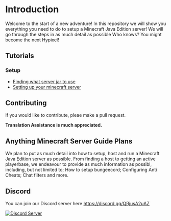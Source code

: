 # Introduction

Welcome to the start of a new adventure! In this repository we will show you everything you need to do to setup a Minecraft Java Edition server! 
We will go through the steps in as much detail as possible
Who knows? You might become the next Hypixel!

## Tutorials

### Setup

- [Finding what server jar to use](./tutorials/en_us/Finding%20what%20server%20jar%20to%20use.md)
- [Setting up your minecraft server](./tutorials/en_us/Setting%20up%20your%20minecraft%20server.md)

## Contributing

If you would like to contribute, pleae make a pull request.

**Translation Assistance is much appreciated.**

## Anything Minecraft Server Guide Plans

We plan to put as much detail into how to setup, host and run a Minecraft Java Edition server as possible.
From finding a host to getting an active playerbase, we endeavour to provide as much information as possibl, including, but not limited to; How to setup bungeecord; Configuring Anti Cheats; Chat filters and more.

## Discord

You can join our Discord server here <https://discord.gg/QRjusA2uAZ>

[![Discord Server](https://img.shields.io/discord/803527976670855169?color=7289da&label=DISCORD&style=for-the-badge)](https://discord.gg/QRjusA2uAZ)
